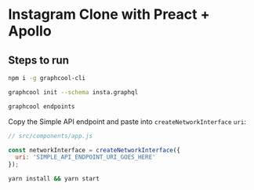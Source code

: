 # Instagram Clone with Preact + Apollo

## Steps to run
```bash
npm i -g graphcool-cli
```

```bash
graphcool init --schema insta.graphql
```

```bash
graphcool endpoints
```

Copy the Simple API endpoint and paste into `createNetworkInterface` `uri`:

```javascript
// src/components/app.js

const networkInterface = createNetworkInterface({
  uri: 'SIMPLE_API_ENDPOINT_URI_GOES_HERE'
});
```

```bash
yarn install && yarn start
```

